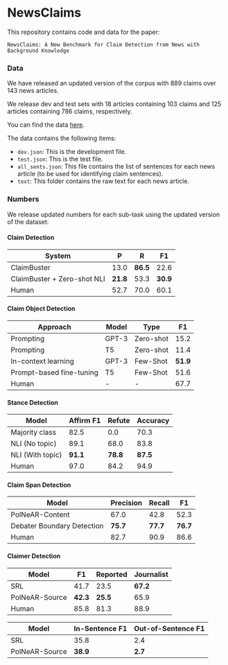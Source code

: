 # NewsClaims

This repository contains code and data for the paper:
```
NewsClaims: A New Benchmark for Claim Detection from News with Background Knowledge 
```



### Data

We have released an updated version of the corpus with 889 claims over 143 news articles.

We release dev and test sets with 18 articles containing 103 claims and 125 articles containing 786 claims, respectively.

You can find the data [here](https://drive.google.com/file/d/1jlQ0kQLS0kLbrXIC1fh6oT2HsWppx5QT/view?usp=sharing).

The data contains the following items:

-  `dev.json`: This is the development file.
-  `test.json`: This is the test file.
-  `all_sents.json`: This file contains the list of sentences for each news article (to be used for identifying claim sentences).
-  `text`: This folder contains the raw text for each news article.


### Numbers

We release updated numbers for each sub-task using the updated version of the dataset:

#### Claim Detection

|System|	P|	R|	F1|
|-------|-------|-------|-------|
ClaimBuster | 13.0 | <strong>86.5</strong> |22.6 |
ClaimBuster + Zero-shot NLI | <strong>21.8</strong> | 53.3 | <strong>30.9</strong> |
Human | 52.7 | 70.0 | 60.1 |

#### Claim Object Detection

|Approach | Model | Type|		F1|
|-------|-------|-------|-------|
Prompting | GPT-3 | Zero-shot | 15.2|
Prompting | T5 | Zero-shot | 11.4|
In-context learning | GPT-3 | Few-Shot | <strong>51.9</strong> |
Prompt-based fine-tuning | T5 | Few-Shot | 51.6 |
Human | - | - | 67.7 |

#### Stance Detection

|Model | Affirm F1 | Refute|		Accuracy|
|-------|-------|-------|-------|
Majority class |  82.5 | 0.0 | 70.3 |
NLI (No topic) | 89.1 | 68.0 | 83.8 |
NLI (With topic) | <strong>91.1</strong> | <strong>78.8</strong> | <strong>87.5</strong> |
Human | 97.0 | 84.2 | 94.9 |

#### Claim Span Detection

|Model | Precision | Recall|		F1|
|-------|-------|-------|-------|
PolNeAR-Content | 67.0 | 42.8 | 52.3 |
Debater Boundary Detection | <strong>75.7</strong> | <strong>77.7</strong> | <strong>76.7</strong> |
Human | 82.7 | 90.9 | 86.6 |

#### Claimer Detection

|Model | F1 | Reported|	Journalist |
|-------|-------|-------|-------|
SRL | 41.7 | 23.5  | <strong>67.2</strong> |
PolNeAR-Source | <strong>42.3</strong> | <strong>25.5</strong> | 65.9 |
Human | 85.8 | 81.3 | 88.9 |

|Model | In-Sentence F1 | Out-of-Sentence F1|	
|-------|-------|-------|
SRL | 35.8 | 2.4 |
PolNeAR-Source | <strong>38.9</strong> | <strong>2.7</strong> |


